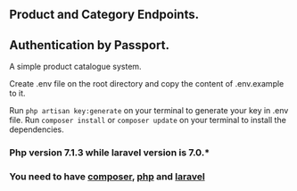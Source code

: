

## Product and Category Endpoints.

## Authentication by Passport.

A simple product catalogue system.

Create .env file on the root directory and copy the content of .env.example to it.

Run `php artisan key:generate` on your terminal to generate your key in .env file.
Run `composer install` or `composer update` on your terminal to install the dependencies.

### Php version 7.1.3 while laravel version is 7.0.*

### You need to have [composer](https://getcomposer.org/), [php](https://www.php.net/) and [laravel](https://laravel.com/docs)